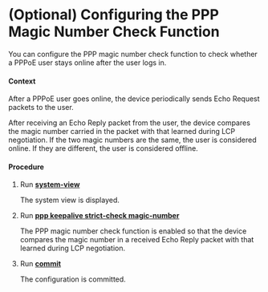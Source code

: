 (Optional) Configuring the PPP Magic Number Check Function
==========================================================

You can configure the PPP magic number check function to
check whether a PPPoE user stays online after the user logs in.

#### Context

After a PPPoE user goes online, the device periodically
sends Echo Request packets to the user.

After receiving an Echo
Reply packet from the user, the device compares the magic number carried
in the packet with that learned during LCP negotiation. If the two
magic numbers are the same, the user is considered online. If they
are different, the user is considered offline.


#### Procedure

1. Run [**system-view**](cmdqueryname=system-view)
   
   
   
   The system view is displayed.
2. Run [**ppp keepalive
   strict-check magic-number**](cmdqueryname=ppp+keepalive+strict-check+magic-number)
   
   
   
   The PPP magic number check function is enabled so that the
   device compares the magic number in a received Echo Reply packet with
   that learned during LCP negotiation.
3. Run [**commit**](cmdqueryname=commit)
   
   
   
   The configuration is committed.